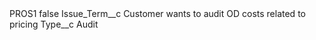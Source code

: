 <?xml version="1.0" encoding="UTF-8"?>
<CustomMetadata xmlns="http://soap.sforce.com/2006/04/metadata" xmlns:xsi="http://www.w3.org/2001/XMLSchema-instance" xmlns:xsd="http://www.w3.org/2001/XMLSchema">
    <label>PROS1</label>
    <protected>false</protected>
    <values>
        <field>Issue_Term__c</field>
        <value xsi:type="xsd:string">Customer wants to audit OD costs related to pricing</value>
    </values>
    <values>
        <field>Type__c</field>
        <value xsi:type="xsd:string">Audit</value>
    </values>
</CustomMetadata>
